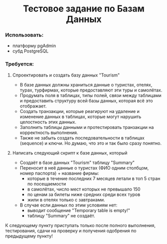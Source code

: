 <h1 align=center>Тестовое задание по Базам Данных</h1>

<h3>Использовать:</h3>

+ платформу pgAdmin
+ субд PostgreSQL

<h3>Требуется:</h3>

1.   Спроектировать и создать базу данных "Tourism"
     - В базе данных должны храниться данные о туристах, отелях, турах, турфирмах, которые предоставляют эти туры и самолётах.
     - Продумать поля в таблицах, типы полей, связи между таблицами и предоставить структуру всей базы данных, которая всё это отображает.
     - Создать транзакции, которые реагируют на удаление и изменение данных в таблицах, которые могут нарушить целостность этих данных.
     - Заполнить таблицы данными и протестировать транзакции на корректность выполнения.
     - Также не забыть создать последовательности в таблицах (sequence) и ключи. Но думаю, что это и так было сразу понятно.
     
2.   Написать следующий скрипт к базе данных, который
     - Создаёт в базе данных "Tourism" таблицу "Summary"
     - Переносит в неё данные о туристах (ФИО одним столбцом, номер паспорта) + название фирмы:
       - которые в течение последних 7 месяцев летали в топ 5 стран по посещаемости
       - в самолётах, число мест которых не превышало 150
       - по ценам за билеты ниже средних среди всех туров
       - жили в отелях только с завтраками.
     - В случае если данных по этим условиям нет:
       - выводит сообщение "Temporary table is empty!" 
       - таблицу "Summary" не создаёт.

К следующему пункту приступать только после полного выполнения, тестирования, сдачи на проверку и получения одобрения по предыдущему пункту!
